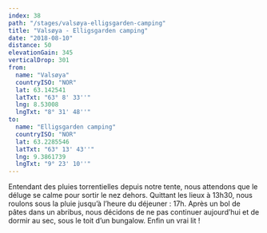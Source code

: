 ```yaml
---
index: 38
path: "/stages/valsøya-elligsgarden-camping"
title: "Valsøya - Elligsgarden camping"
date: "2018-08-10"
distance: 50
elevationGain: 345
verticalDrop: 301
from:
  name: "Valsøya"
  countryISO: "NOR"
  lat: 63.142541
  latTxt: "63° 8' 33''"
  lng: 8.53008
  lngTxt: "8° 31' 48''"
to:
  name: "Elligsgarden camping"
  countryISO: "NOR"
  lat: 63.2285546
  latTxt: "63° 13' 43''"
  lng: 9.3861739
  lngTxt: "9° 23' 10''"
---
```


Entendant des pluies torrentielles depuis notre tente, nous attendons que le déluge se calme pour sortir le nez dehors. Quittant les lieux à 13h30, nous roulons sous la pluie jusqu’à l’heure du déjeuner : 17h. Après un bol de pâtes dans un abribus, nous décidons de ne pas continuer aujourd’hui et de dormir au sec, sous le toit d’un bungalow. Enfin un vrai lit !
